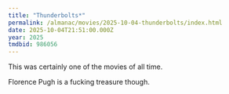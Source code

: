 ```yaml
---
title: "Thunderbolts*"
permalink: /almanac/movies/2025-10-04-thunderbolts/index.html
date: 2025-10-04T21:51:00.000Z
year: 2025
tmdbid: 986056
---
```


This was certainly one of the movies of all time. 

Florence Pugh is a fucking treasure though. 